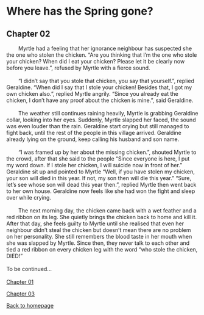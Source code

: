 # Where has the Spring gone?
## Chapter 02

&nbsp;&nbsp;&nbsp;&nbsp;&nbsp;&nbsp;&nbsp;&nbsp;Myrtle had a feeling that her ignorance neighbour has suspected she the one who stolen the chicken. “Are you thinking that I’m the one who stole your chicken? When did I eat your chicken? Please let it be clearly now before you leave.”, refused by Myrtle with a fierce sound. 
<br/><br/>
&nbsp;&nbsp;&nbsp;&nbsp;&nbsp;&nbsp;&nbsp;&nbsp;“I didn’t say that you stole that chicken, you say that yourself.”, replied Geraldine. “When did I say that I stole your chicken! Besides that, I got my own chicken also.”, replied Myrtle angrily. “Since you already eat the chicken, I don’t have any proof about the chicken is mine.”, said Geraldine.
 <br/><br/>
 &nbsp;&nbsp;&nbsp;&nbsp;&nbsp;&nbsp;&nbsp;&nbsp;The weather still continues raining heavily, Myrtle is grabbing Geraldine collar, looking into her eyes. Suddenly, Myrtle slapped her faced, the sound was even louder than the rain. Geraldine start crying but still managed to fight back, until the rest of the people in this village arrived. Geraldine already lying on the ground, keep calling his husband and son name. 
 <br/><br/>
 &nbsp;&nbsp;&nbsp;&nbsp;&nbsp;&nbsp;&nbsp;&nbsp;“I was framed up by her about the missing chicken.”, shouted Myrtle to the crowd, after that she said to the people “Since everyone is here, I put my word down. If I stole her chicken, I will suicide now in front of her.” Geraldine sit up and pointed to Myrtle “Well, if you have stolen my chicken, your son will died in this year. If not, my son then will die this year.” “Sure, let’s see whose son will dead this year then.”, replied Myrtle then went back to her own house. Geraldine now feels like she had won the fight and sleep over while crying. 
 <br/><br/>
 &nbsp;&nbsp;&nbsp;&nbsp;&nbsp;&nbsp;&nbsp;&nbsp;The next morning day, the chicken came back with a wet feather and a red ribbon on its leg. She quietly brings the chicken back to home and kill it. After that day, she feels guilty to Myrtle until she realised that even her neighbour didn’t steal the chicken but doesn’t mean there are no problem on her personality. She still remembers the blood taste in her mouth when she was slapped by Myrtle. Since then, they never talk to each other and tied a red ribbon on every chicken leg with the word “who stole the chicken, DIED!”
 <br/><br/>
 To be continued...
 <br/><br/>
 [Chapter 01](chapter01.md)
 
 [Chapter 03](chapter03.md)
 
 [Back to homepage](README.md)